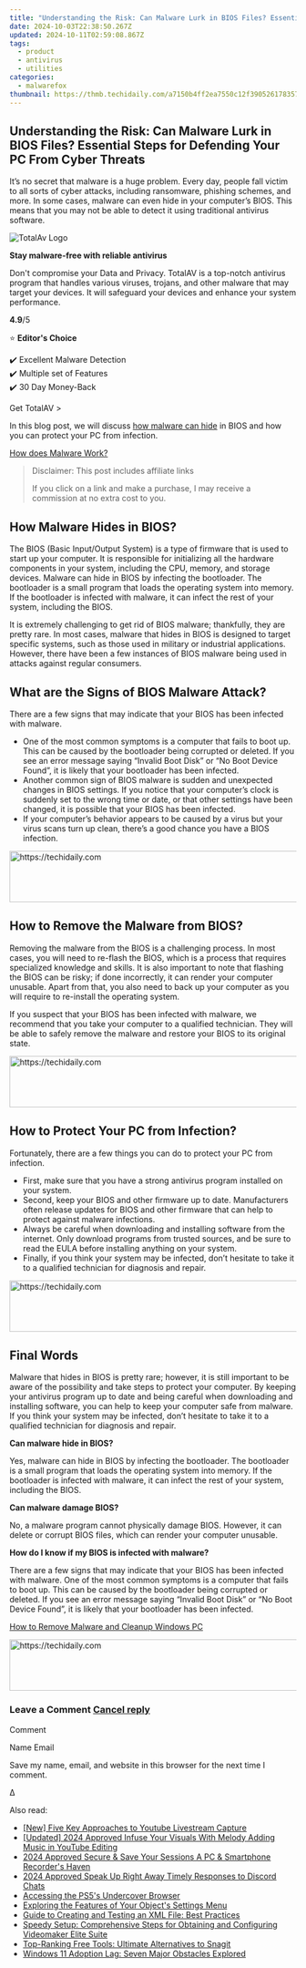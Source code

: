 ```yaml
---
title: "Understanding the Risk: Can Malware Lurk in BIOS Files? Essential Steps for Defending Your PC From Cyber Threats"
date: 2024-10-03T22:38:50.267Z
updated: 2024-10-11T02:59:08.867Z
tags:
  - product
  - antivirus
  - utilities
categories:
  - malwarefox
thumbnail: https://thmb.techidaily.com/a7150b4ff2ea7550c12f390526178357d28d5879ccd1eca0b9ed1b9c559e12d9.jpg
---
```


## Understanding the Risk: Can Malware Lurk in BIOS Files? Essential Steps for Defending Your PC From Cyber Threats

It’s no secret that malware is a huge problem. Every day, people fall victim to all sorts of cyber attacks, including ransomware, phishing schemes, and more. In some cases, malware can even hide in your computer’s BIOS. This means that you may not be able to detect it using traditional antivirus software.

![TotalAv Logo](https://www.malwarefox.com/wp-content/uploads/2024/02/totalav-svg.webp "totalav-svg")

**Stay malware-free with reliable antivirus**

Don't compromise your Data and Privacy. TotalAV is a top-notch antivirus program that handles various viruses, trojans, and other malware that may target your devices. It will safeguard your devices and enhance your system performance.

**4.9**/5

⭐ **Editor's Choice**

✔️ Excellent Malware Detection  
✔️ Multiple set of Features  
✔️ 30 Day Money-Back

[](https://tools.techidaily.com/malwarefox/products/) Get TotalAV > 

In this blog post, we will discuss [how malware can hide](https://tools.techidaily.com/malwarefox/products/) in BIOS and how you can protect your PC from infection.

[How does Malware Work?](https://tools.techidaily.com/malwarefox/products/)

>  Disclaimer: This post includes affiliate links
>
>  If you click on a link and make a purchase, I may receive a commission at no extra cost to you.
>

## How Malware Hides in BIOS?

The BIOS (Basic Input/Output System) is a type of firmware that is used to start up your computer. It is responsible for initializing all the hardware components in your system, including the CPU, memory, and storage devices. Malware can hide in BIOS by infecting the bootloader. The bootloader is a small program that loads the operating system into memory. If the bootloader is infected with malware, it can infect the rest of your system, including the BIOS.

It is extremely challenging to get rid of BIOS malware; thankfully, they are pretty rare. In most cases, malware that hides in BIOS is designed to target specific systems, such as those used in military or industrial applications. However, there have been a few instances of BIOS malware being used in attacks against regular consumers.

## What are the Signs of BIOS Malware Attack?

There are a few signs that may indicate that your BIOS has been infected with malware.

* One of the most common symptoms is a computer that fails to boot up. This can be caused by the bootloader being corrupted or deleted. If you see an error message saying “Invalid Boot Disk” or “No Boot Device Found”, it is likely that your bootloader has been infected.
* Another common sign of BIOS malware is sudden and unexpected changes in BIOS settings. If you notice that your computer’s clock is suddenly set to the wrong time or date, or that other settings have been changed, it is possible that your BIOS has been infected.
* If your computer’s behavior appears to be caused by a virus but your virus scans turn up clean, there’s a good chance you have a BIOS infection.

<!-- affiliate ads begin -->
<a href="https://appsumo.8odi.net/c/5597632/2068416/7443" target="_top" id="2068416">
  <img src="//a.impactradius-go.com/display-ad/7443-2068416" border="0" alt="https://techidaily.com" width="728" height="90"/>
</a>
<img height="0" width="0" src="https://appsumo.8odi.net/i/5597632/2068416/7443" style="position:absolute;visibility:hidden;" border="0" />
<!-- affiliate ads end -->

## How to Remove the Malware from BIOS?

Removing the malware from the BIOS is a challenging process. In most cases, you will need to re-flash the BIOS, which is a process that requires specialized knowledge and skills. It is also important to note that flashing the BIOS can be risky; if done incorrectly, it can render your computer unusable. Apart from that, you also need to back up your computer as you will require to re-install the operating system.

If you suspect that your BIOS has been infected with malware, we recommend that you take your computer to a qualified technician. They will be able to safely remove the malware and restore your BIOS to its original state.

<!-- affiliate ads begin -->
<a href="https://appsumo.8odi.net/c/5597632/2068417/7443" target="_top" id="2068417">
  <img src="//a.impactradius-go.com/display-ad/7443-2068417" border="0" alt="https://techidaily.com" width="728" height="90"/>
</a>
<img height="0" width="0" src="https://appsumo.8odi.net/i/5597632/2068417/7443" style="position:absolute;visibility:hidden;" border="0" />
<!-- affiliate ads end -->

## How to Protect Your PC from Infection?

Fortunately, there are a few things you can do to protect your PC from infection.

* First, make sure that you have a strong antivirus program installed on your system.
* Second, keep your BIOS and other firmware up to date. Manufacturers often release updates for BIOS and other firmware that can help to protect against malware infections.
* Always be careful when downloading and installing software from the internet. Only download programs from trusted sources, and be sure to read the EULA before installing anything on your system.
* Finally, if you think your system may be infected, don’t hesitate to take it to a qualified technician for diagnosis and repair.

<!-- affiliate ads begin -->
<a href="https://appsumo.8odi.net/c/5597632/2129740/7443" target="_top" id="2129740">
  <img src="//a.impactradius-go.com/display-ad/7443-2129740" border="0" alt="https://techidaily.com" width="728" height="90"/>
</a>
<img height="0" width="0" src="https://appsumo.8odi.net/i/5597632/2129740/7443" style="position:absolute;visibility:hidden;" border="0" />
<!-- affiliate ads end -->

## Final Words

Malware that hides in BIOS is pretty rare; however, it is still important to be aware of the possibility and take steps to protect your computer. By keeping your antivirus program up to date and being careful when downloading and installing software, you can help to keep your computer safe from malware. If you think your system may be infected, don’t hesitate to take it to a qualified technician for diagnosis and repair.

**Can malware hide in BIOS?** 

Yes, malware can hide in BIOS by infecting the bootloader. The bootloader is a small program that loads the operating system into memory. If the bootloader is infected with malware, it can infect the rest of your system, including the BIOS.

**Can malware damage BIOS?** 

No, a malware program cannot physically damage BIOS. However, it can delete or corrupt BIOS files, which can render your computer unusable.

**How do I know if my BIOS is infected with malware?** 

There are a few signs that may indicate that your BIOS has been infected with malware. One of the most common symptoms is a computer that fails to boot up. This can be caused by the bootloader being corrupted or deleted. If you see an error message saying “Invalid Boot Disk” or “No Boot Device Found”, it is likely that your bootloader has been infected.

[How to Remove Malware and Cleanup Windows PC](https://tools.techidaily.com/malwarefox/products/)

<!-- affiliate ads begin -->
<a href="https://unicoeye.pxf.io/c/5597632/2134243/18498" target="_top" id="2134243">
  <img src="//a.impactradius-go.com/display-ad/18498-2134243" border="0" alt="https://techidaily.com" width="728" height="90"/>
</a>
<img height="0" width="0" src="https://unicoeye.pxf.io/i/5597632/2134243/18498" style="position:absolute;visibility:hidden;" border="0" />
<!-- affiliate ads end -->

### Leave a Comment [Cancel reply](https://tools.techidaily.com/malwarefox/products/)

Comment

Name Email 

Save my name, email, and website in this browser for the next time I comment.

Δ

<ins class="adsbygoogle"
     style="display:block"
     data-ad-format="autorelaxed"
     data-ad-client="ca-pub-7571918770474297"
     data-ad-slot="1223367746"></ins>

<ins class="adsbygoogle"
     style="display:block"
     data-ad-client="ca-pub-7571918770474297"
     data-ad-slot="8358498916"
     data-ad-format="auto"
     data-full-width-responsive="true"></ins>

<span class="atpl-alsoreadstyle">Also read:</span>
<div><ul>
<li><a href="https://desktop-recording.techidaily.com/new-five-key-approaches-to-youtube-livestream-capture/"><u>[New] Five Key Approaches to Youtube Livestream Capture</u></a></li>
<li><a href="https://youtube-blog.techidaily.com/ed-2024-approved-infuse-your-visuals-with-melody-adding-music-in-youtube-editing/"><u>[Updated] 2024 Approved Infuse Your Visuals With Melody Adding Music in YouTube Editing</u></a></li>
<li><a href="https://visual-screen-recording.techidaily.com/2024-approved-secure-and-save-your-sessions-a-pc-and-smartphone-recorders-haven/"><u>2024 Approved Secure & Save Your Sessions A PC & Smartphone Recorder's Haven</u></a></li>
<li><a href="https://discord-videos.techidaily.com/2024-approved-speak-up-right-away-timely-responses-to-discord-chats/"><u>2024 Approved Speak Up Right Away Timely Responses to Discord Chats</u></a></li>
<li><a href="https://games-able.techidaily.com/accessing-the-ps5s-undercover-browser/"><u>Accessing the PS5's Undercover Browser</u></a></li>
<li><a href="https://fox-zaraz.techidaily.com/exploring-the-features-of-your-objects-settings-menu/"><u>Exploring the Features of Your Object's Settings Menu</u></a></li>
<li><a href="https://fox-zaraz.techidaily.com/guide-to-creating-and-testing-an-xml-file-best-practices/"><u>Guide to Creating and Testing an XML File: Best Practices</u></a></li>
<li><a href="https://fox-zaraz.techidaily.com/speedy-setup-comprehensive-steps-for-obtaining-and-configuring-videomaker-elite-suite/"><u>Speedy Setup: Comprehensive Steps for Obtaining and Configuring Videomaker Elite Suite</u></a></li>
<li><a href="https://fox-zaraz.techidaily.com/top-ranking-free-tools-ultimate-alternatives-to-snagit/"><u>Top-Ranking Free Tools: Ultimate Alternatives to Snagit</u></a></li>
<li><a href="https://win11.techidaily.com/windows-11-adoption-lag-seven-major-obstacles-explored/"><u>Windows 11 Adoption Lag: Seven Major Obstacles Explored</u></a></li>
</ul></div>

